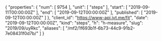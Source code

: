 {
  "properties": {
    "num": [
      9754
    ],
    "unit": [
      "steps"
    ],
    "start": [
      "2019-09-11T00:00:00Z"
    ],
    "end": [
      "2019-09-12T00:00:00Z"
    ],
    "published": [
      "2019-09-12T00:00:00Z"
    ]
  },
  "client_id": "https://www-api.jvt.me/fit",
  "date": "2019-09-12T00:00:00Z",
  "kind": "steps",
  "h": "h-measure",
  "slug": "2019/09/uyRkc",
  "aliases": [
    "/mf2/1f693b1f-6b73-44c9-91b2-7e08431f0d7b/"
  ]
}
